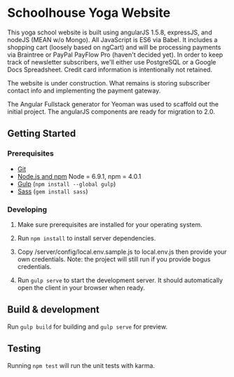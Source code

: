 # Schoolhouse Yoga Website

This yoga school website is built using angularJS 1.5.8, expressJS, and nodeJS (MEAN w/o Mongo).
All JavaScript is ES6 via Babel. It includes a shopping cart (loosely based on ngCart) and will be processing
payments via Braintree or PayPal PayFlow Pro (haven't decided yet). In order to keep track
of newsletter subscribers, we'll either use PostgreSQL or a Google Docs Spreadsheet. Credit card information is
intentionally not retained.

The website is under construction. What remains is storing subscriber contact info and implementing the payment
gateway.

The Angular Fullstack generator for Yeoman was used to scaffold out the initial project. The angularJS
components are ready for migration to 2.0.

## Getting Started

### Prerequisites

- [Git](https://git-scm.com/)
- [Node.js and npm](nodejs.org) Node = 6.9.1, npm = 4.0.1
- [Gulp](http://gulpjs.com/) (`npm install --global gulp`)
- [Sass](http://sass-lang.com) (`gem install sass`)

### Developing

1. Make sure prerequisites are installed for your operating system.

2. Run `npm install` to install server dependencies.

3. Copy /server/config/local.env.sample.js to local.env.js then provide your own credentials. Note: the project will still run if you provide bogus credentials.

4. Run `gulp serve` to start the development server. It should automatically open the client in your browser when ready.

## Build & development

Run `gulp build` for building and `gulp serve` for preview.

## Testing

Running `npm test` will run the unit tests with karma.
